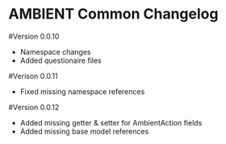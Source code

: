 ﻿# AMBIENT Common Changelog
#Version 0.0.10
- Namespace changes
- Added questionaire files

#Verison 0.0.11
- Fixed missing namespace references

#Version 0.0.12
- Added missing getter & setter for AmbientAction fields
- Added missing base model references